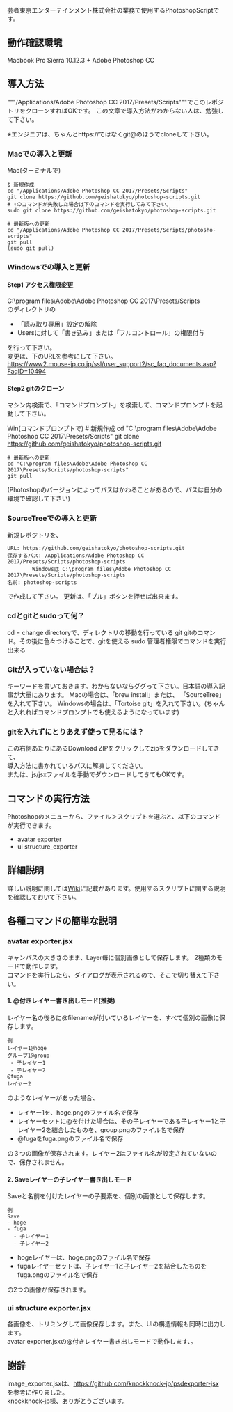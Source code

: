 芸者東京エンターテインメント株式会社の業務で使用するPhotoshopScriptです。

## 動作確認環境

Macbook Pro Sierra 10.12.3 + Adobe Photoshop CC

## 導入方法

"""/Applications/Adobe Photoshop CC 2017/Presets/Scripts"""でこのレポジトリをクローンすればOKです。
この文章で導入方法がわからない人は、勉強して下さい。

※エンジニアは、ちゃんとhttps://ではなくgit@のほうでcloneして下さい。

### Macでの導入と更新

Mac(ターミナルで)

    $ 新規作成
    cd "/Applications/Adobe Photoshop CC 2017/Presets/Scripts"
    git clone https://github.com/geishatokyo/photoshop-scripts.git
    # ↑のコマンドが失敗した場合は下のコマンドを実行してみて下さい。
    sudo git clone https://github.com/geishatokyo/photoshop-scripts.git

    # 最新版への更新
    cd "/Applications/Adobe Photoshop CC 2017/Presets/Scripts/photosho-scripts"
    git pull
    (sudo git pull)


### Windowsでの導入と更新

#### Step1 アクセス権限変更

C:\program files\Adobe\Adobe Photoshop CC 2017\Presets/Scripts <br />
のディレクトリの

* 「読み取り専用」設定の解除
* Usersに対して「書き込み」または「フルコントロール」の権限付与

を行って下さい。<br />
変更は、下のURLを参考にして下さい。 <br />
https://www2.mouse-jp.co.jp/ssl/user_support2/sc_faq_documents.asp?FaqID=10494



#### Step2 gitのクローン

マシン内検索で、「コマンドプロンプト」を検索して、コマンドプロンプトを起動して下さい。

Win(コマンドプロンプトで)
    # 新規作成
    cd "C:\program files\Adobe\Adobe Photoshop CC 2017\Presets/Scripts"
    git clone https://github.com/geishatokyo/photoshop-scripts.git

    # 最新版への更新
    cd "C:\program files\Adobe\Adobe Photoshop CC 2017\Presets/Scripts/photoshop-scripts"
    git pull

(Photoshopのバージョンによってパスはかわることがあるので、パスは自分の環境で確認して下さい)


### SourceTreeでの導入と更新

新規レポジトリを、

    URL: https://github.com/geishatokyo/photoshop-scripts.git
    保存するパス: /Applications/Adobe Photoshop CC 2017/Presets/Scripts/photoshop-scripts
            Windowsは C:\program files\Adobe Photoshop CC 2017\Presets/Scripts/photoshop-scripts
    名前: photoshop-scripts

で作成して下さい。
更新は、「プル」ボタンを押せば出来ます。


### cdとgitとsudoって何？

cd = change directoryで、ディレクトリの移動を行っている
git gitのコマンド。その後に色々つけることで、gitを使える
sudo 管理者権限でコマンドを実行出来る

### Gitが入っていない場合は？

キーワードを書いておきます。わからないならググって下さい。日本語の導入記事が大量にあります。
Macの場合は、「brew install」または、 「SourceTree」を入れて下さい。
Windowsの場合は、「Tortoise git」を入れて下さい。(ちゃんと入れればコマンドプロンプトでも使えるようになっています)

### gitを入れずにとりあえず使って見るには？

この右側あたりにあるDownload ZIPをクリックしてzipをダウンロードしてきて、<br />
導入方法に書かれているパスに解凍してください。<br />
または、js/jsxファイルを手動でダウンロードしてきてもOKです。


## コマンドの実行方法

Photoshopのメニューから、ファイル＞スクリプトを選ぶと、以下のコマンドが実行できます。

* avatar exporter
* ui structure_exporter

## 詳細説明

詳しい説明に関しては[Wiki](https://github.com/geishatokyo/photoshop-scripts/wiki)に記載があります。使用するスクリプトに関する説明を確認しておいて下さい。


## 各種コマンドの簡単な説明

### avatar exporter.jsx

キャンパスの大きさのまま、Layer毎に個別画像として保存します。
2種類のモードで動作します。<br />
コマンドを実行したら、ダイアログが表示されるので、そこで切り替えて下さい。


#### 1. @付きレイヤー書き出しモード(推奨)

レイヤー名の後ろに@filenameが付いているレイヤーを、すべて個別の画像に保存します。

```
例
レイヤー1@hoge
グループ1@group
 - 子レイヤー1
 - 子レイヤー2
@fuga
レイヤー2
```

のようなレイヤーがあった場合、

* レイヤー1を、hoge.pngのファイル名で保存
* レイヤーセットに@を付けた場合は、その子レイヤーである子レイヤー1と子レイヤー2を結合したものを、group.pngのファイル名で保存
* @fugaをfuga.pngのファイル名で保存

の３つの画像が保存されます。レイヤー2はファイル名が設定されていないので、保存されません。


#### 2. Saveレイヤーの子レイヤー書き出しモード

Saveと名前を付けたレイヤーの子要素を、個別の画像として保存します。

```
例
Save
- hoge
- fuga
  - 子レイヤー1
  - 子レイヤー2
```

* hogeレイヤーは、hoge.pngのファイル名で保存
* fugaレイヤーセットは、子レイヤー1と子レイヤー2を結合したものをfuga.pngのファイル名で保存

の2つの画像が保存されます。


### ui structure exporter.jsx

各画像を、トリミングして画像保存します。また、UIの構造情報も同時に出力します。<br />
avatar exporter.jsxの@付きレイヤー書き出しモードで動作します、。<br />


## 謝辞

image_exporter.jsxは、https://github.com/knockknock-jp/psdexporter-jsx を参考に作りました。<br />
knockknock-jp様、ありがとうございます。
